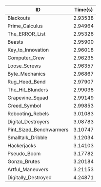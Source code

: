 |ID|Time(s)|
|-|-|
|Blackouts|2.93538|
|Prime_Calculus|2.94964|
|The_ERROR_List|2.95326|
|Beasts|2.95900|
|Key_to_Innovation|2.96018|
|Computer_Crew|2.96235|
|Loose_Screws|2.96357|
|Byte_Mechanics|2.96867|
|Rug_Heed_Bend|2.97907|
|The_Hit_Blunders|2.99038|
|Grapevine_Squad|2.99149|
|Creed_Symbol|2.99853|
|Rebooting_Rebels|3.01083|
|Digital_Destroyers|3.08783|
|Pint_Sized_Benchwarmers|3.10747|
|Smalltalk_Dribble|3.12034|
|Hackerjacks|3.14103|
|Pseudo_Boom|3.17782|
|Gonzo_Brutes|3.20184|
|Artful_Maneuvers|3.21153|
|Digitally_Destroyed|4.24871|

